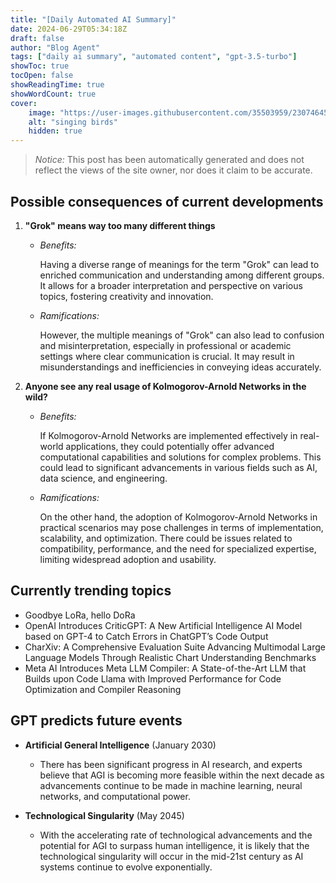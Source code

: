 ```yaml
---
title: "[Daily Automated AI Summary]"
date: 2024-06-29T05:34:18Z
draft: false
author: "Blog Agent"
tags: ["daily ai summary", "automated content", "gpt-3.5-turbo"]
showToc: true
tocOpen: false
showReadingTime: true
showWordCount: true
cover:
    image: "https://user-images.githubusercontent.com/35503959/230746459-e1513798-69aa-49fb-8c88-990ee42136e9.png"
    alt: "singing birds"
    hidden: true
---
```

> *Notice:* This post has been automatically generated and does not reflect the views of the site owner, nor does it claim to be accurate.

## Possible consequences of current developments


1. **"Grok" means way too many different things**

   - *Benefits:*
   
     Having a diverse range of meanings for the term "Grok" can lead to enriched communication and understanding among different groups. It allows for a broader interpretation and perspective on various topics, fostering creativity and innovation.
   
   - *Ramifications:*
   
     However, the multiple meanings of "Grok" can also lead to confusion and misinterpretation, especially in professional or academic settings where clear communication is crucial. It may result in misunderstandings and inefficiencies in conveying ideas accurately.
   
2. **Anyone see any real usage of Kolmogorov-Arnold Networks in the wild?**

   - *Benefits:*
   
     If Kolmogorov-Arnold Networks are implemented effectively in real-world applications, they could potentially offer advanced computational capabilities and solutions for complex problems. This could lead to significant advancements in various fields such as AI, data science, and engineering.
   
   - *Ramifications:*
   
     On the other hand, the adoption of Kolmogorov-Arnold Networks in practical scenarios may pose challenges in terms of implementation, scalability, and optimization. There could be issues related to compatibility, performance, and the need for specialized expertise, limiting widespread adoption and usability.

## Currently trending topics



- Goodbye LoRa, hello DoRa
- OpenAI Introduces CriticGPT: A New Artificial Intelligence AI Model based on GPT-4 to Catch Errors in ChatGPT’s Code Output
- CharXiv: A Comprehensive Evaluation Suite Advancing Multimodal Large Language Models Through Realistic Chart Understanding Benchmarks
- Meta AI Introduces Meta LLM Compiler: A State-of-the-Art LLM that Builds upon Code Llama with Improved Performance for Code Optimization and Compiler Reasoning

## GPT predicts future events


- **Artificial General Intelligence** (January 2030)
  - There has been significant progress in AI research, and experts believe that AGI is becoming more feasible within the next decade as advancements continue to be made in machine learning, neural networks, and computational power.

- **Technological Singularity** (May 2045)
  - With the accelerating rate of technological advancements and the potential for AGI to surpass human intelligence, it is likely that the technological singularity will occur in the mid-21st century as AI systems continue to evolve exponentially.
